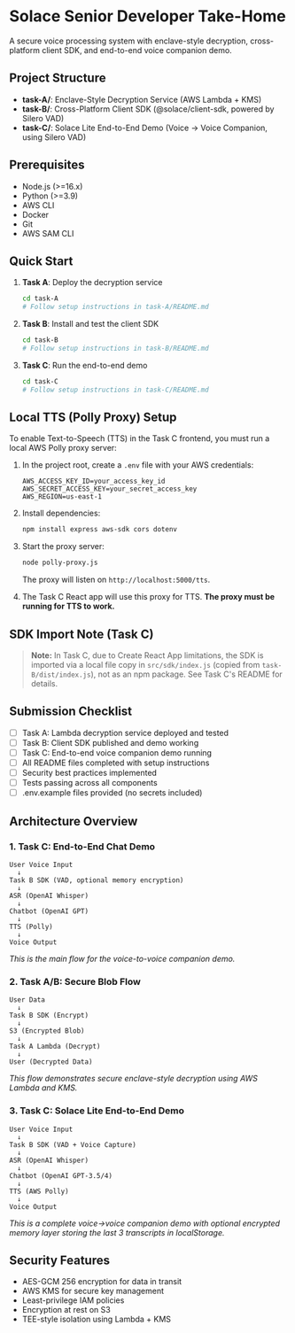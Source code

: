 # Solace Senior Developer Take-Home

A secure voice processing system with enclave-style decryption, cross-platform client SDK, and end-to-end voice companion demo.

## Project Structure

- **task-A/**: Enclave-Style Decryption Service (AWS Lambda + KMS)
- **task-B/**: Cross-Platform Client SDK (@solace/client-sdk, powered by Silero VAD)
- **task-C/**: Solace Lite End-to-End Demo (Voice → Voice Companion, using Silero VAD)

## Prerequisites

- Node.js (>=16.x)
- Python (>=3.9)
- AWS CLI
- Docker
- Git
- AWS SAM CLI

## Quick Start

1. **Task A**: Deploy the decryption service
   ```bash
   cd task-A
   # Follow setup instructions in task-A/README.md
   ```

2. **Task B**: Install and test the client SDK
   ```bash
   cd task-B
   # Follow setup instructions in task-B/README.md
   ```

3. **Task C**: Run the end-to-end demo
   ```bash
   cd task-C
   # Follow setup instructions in task-C/README.md
   ```

## Local TTS (Polly Proxy) Setup

To enable Text-to-Speech (TTS) in the Task C frontend, you must run a local AWS Polly proxy server:

1. In the project root, create a `.env` file with your AWS credentials:
   ```
   AWS_ACCESS_KEY_ID=your_access_key_id
   AWS_SECRET_ACCESS_KEY=your_secret_access_key
   AWS_REGION=us-east-1
   ```
2. Install dependencies:
   ```sh
   npm install express aws-sdk cors dotenv
   ```
3. Start the proxy server:
   ```sh
   node polly-proxy.js
   ```
   The proxy will listen on `http://localhost:5000/tts`.

4. The Task C React app will use this proxy for TTS. **The proxy must be running for TTS to work.**

## SDK Import Note (Task C)

> **Note:** In Task C, due to Create React App limitations, the SDK is imported via a local file copy in `src/sdk/index.js` (copied from `task-B/dist/index.js`), not as an npm package. See Task C's README for details.

## Submission Checklist

- [ ] Task A: Lambda decryption service deployed and tested
- [ ] Task B: Client SDK published and demo working
- [ ] Task C: End-to-end voice companion demo running
- [ ] All README files completed with setup instructions
- [ ] Security best practices implemented
- [ ] Tests passing across all components
- [ ] .env.example files provided (no secrets included)

## Architecture Overview

### 1. Task C: End-to-End Chat Demo
```
User Voice Input
  ↓
Task B SDK (VAD, optional memory encryption)
  ↓
ASR (OpenAI Whisper)
  ↓
Chatbot (OpenAI GPT)
  ↓
TTS (Polly)
  ↓
Voice Output
```
*This is the main flow for the voice-to-voice companion demo.*

### 2. Task A/B: Secure Blob Flow
```
User Data
  ↓
Task B SDK (Encrypt)
  ↓
S3 (Encrypted Blob)
  ↓
Task A Lambda (Decrypt)
  ↓
User (Decrypted Data)
```
*This flow demonstrates secure enclave-style decryption using AWS Lambda and KMS.*

### 3. Task C: Solace Lite End-to-End Demo
```
User Voice Input
  ↓
Task B SDK (VAD + Voice Capture)
  ↓
ASR (OpenAI Whisper)
  ↓
Chatbot (OpenAI GPT-3.5/4)
  ↓
TTS (AWS Polly)
  ↓
Voice Output
```
*This is a complete voice→voice companion demo with optional encrypted memory layer storing the last 3 transcripts in localStorage.*

## Security Features

- AES-GCM 256 encryption for data in transit
- AWS KMS for secure key management
- Least-privilege IAM policies
- Encryption at rest on S3
- TEE-style isolation using Lambda + KMS